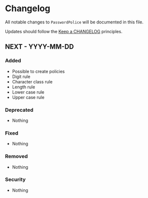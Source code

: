 # Changelog

All notable changes to `PasswordPolice` will be documented in this file.

Updates should follow the [Keep a CHANGELOG](http://keepachangelog.com/) principles.

## NEXT - YYYY-MM-DD

### Added
- Possible to create policies
- Digit rule
- Character class rule
- Length rule
- Lower case rule
- Upper case rule

### Deprecated
- Nothing

### Fixed
- Nothing

### Removed
- Nothing

### Security
- Nothing
